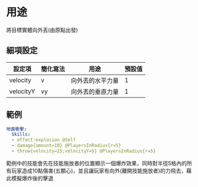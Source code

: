 用途
===============

將目標實體向外丟(由原點出發)

細項設定
----------

| 設定項 | 簡化寫法 | 用途 | 預設值 |
|-----------|-----|----------------|----|
| velocity  | v   | 向外丟的水平力量 | 1 |
| velocityY | vy  | 向外丟的垂直力量 | 1 |

  

範例
--------
```yml
地面衝擊:
  Skills:
  - effect:explosion @Self
  - damage{amount=10} @PlayersInRadius{r=5}
  - throw{velocity=15;velocityY=5} @PlayersInRadius{r=5}
```
範例中的技能會先在技能施放者的位置顯示一個爆炸效果，同時對半徑5格內的所有玩家造成10點傷害(五顆心)，並且讓玩家有向外(離開技能施放者)的力飛去，藉此模擬爆炸後的擊退